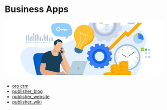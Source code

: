 # Business Apps

![](./img/business_header.png)

- [oro crm](orocrm)
- [publisher_blog](publisher_blog)
- [publisher_website](publisher_website)
- [publisher_wiki](publisher_wiki)